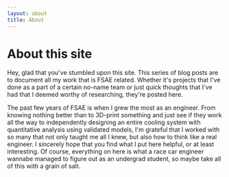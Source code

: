 ```yaml
---
layout: about
title: About
---
```


# About this site
Hey, glad that you've stumbled upon this site. This series of blog posts are to document all my work that is FSAE related. Whether it's projects that I've done as a part of a certain no-name team or just quick thoughts that I've had that I deemed worthy of researching, they're posted here.

The past few years of FSAE is when I grew the most as an engineer. From knowing nothing better than to 3D-print something and just see if they work all the way to independently designing an entire cooling system with quantitative analysis using validated models, I'm grateful that I worked with so many that not only taught me all I knew, but also how to think like a real engineer. I sincerely hope that you find what I put here helpful, or at least interesting. Of course, everything on here is what a race car engineer wannabe managed to figure out as an undergrad student, so maybe take all of this with a grain of salt.
